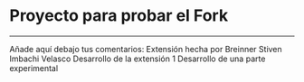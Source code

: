 # Proyecto para probar el Fork

----
Añade aquí debajo tus comentarios:
Extensión hecha por Breinner Stiven Imbachi Velasco
Desarrollo de la extensión 1
Desarrollo de una parte experimental
<!-- A partir de aquí (esta línea no se muestra) -->

